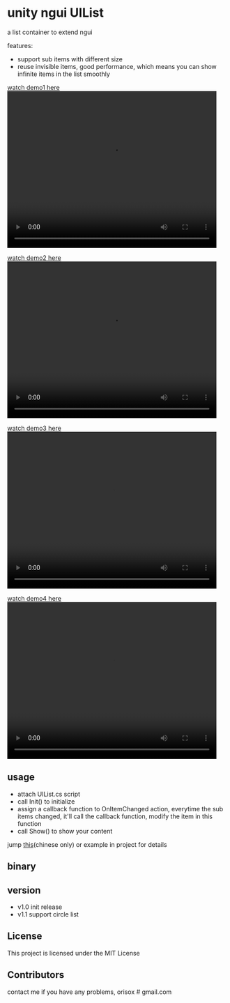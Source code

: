 # unity ngui UIList

a list container to extend ngui

features:

* support sub items with different size
* reuse invisible items, good performance, which means you can show infinite items in the list smoothly

[watch demo1 here](https://orisox.com/2017/04/10/unity-ngui-uilist/uilist-normal-1.mp4)
<video width="480" height="360" autoplay loop controls>
    <source src="https://orisox.com/2017/04/10/unity-ngui-uilist/uilist-normal-1.mp4">
</video>

[watch demo2 here](https://orisox.com/2017/04/10/unity-ngui-uilist/uilist-normal-2.mp4)
<video width="480" height="360" autoplay loop controls>
    <source src="https://orisox.com/2017/04/10/unity-ngui-uilist/uilist-normal-2.mp4">
</video>

[watch demo3 here](https://orisox.com/2017/04/10/unity-ngui-uilist/uilist-normal-3.mp4)
<video width="480" height="360" autoplay loop controls>
    <source src="https://orisox.com/2017/04/10/unity-ngui-uilist/uilist-normal-3.mp4">
</video>

[watch demo4 here](https://orisox.com/2017/04/10/unity-ngui-uilist/uilist-circle.mp4)
<video width="480" height="360" autoplay loop controls>
    <source src="https://orisox.com/2017/04/10/unity-ngui-uilist/uilist-circle.mp4">
</video>

## usage

* attach UIList.cs script
* call Init() to initialize
* assign a callback function to OnItemChanged action, everytime the sub items changed, it'll call the callback function, modify the item in this function
* call Show() to show your content

jump [this](https://orisox.com/2017/04/10/unity-ngui-uilist/)(chinese only) or example in project for details

## binary

## version

* v1.0 init release
* v1.1 support circle list

## License

This project is licensed under the MIT License

## Contributors

contact me if you have any problems, orisox # gmail.com